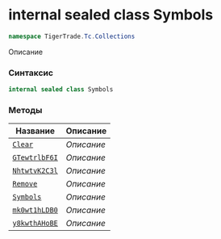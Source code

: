 
# internal sealed class Symbols
```csharp
namespace TigerTrade.Tc.Collections
```



Описание

### Синтаксис
```csharp
internal sealed class Symbols
```


### Методы
| Название | Описание |
| --- | --- |
| [`Clear`](./Symbols.cs/Методы/Clear.md) | *Описание* |
| [`GTewtrlbF6I`](./Symbols.cs/Методы/GTewtrlbF6I.md) | *Описание* |
| [`NhtwtvK2C3l`](./Symbols.cs/Методы/NhtwtvK2C3l.md) | *Описание* |
| [`Remove`](./Symbols.cs/Методы/Remove.md) | *Описание* |
| [`Symbols`](./Symbols.cs/Методы/Symbols.md) | *Описание* |
| [`mk0wt1hLDB0`](./Symbols.cs/Методы/mk0wt1hLDB0.md) | *Описание* |
| [`y8kwthAHoBE`](./Symbols.cs/Методы/y8kwthAHoBE.md) | *Описание* |



